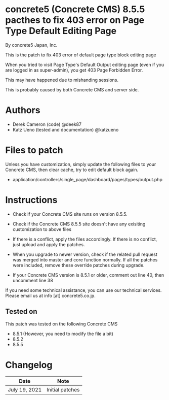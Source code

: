 # concrete5 (Concrete CMS) 8.5.5 pacthes to fix 403 error on Page Type Default Editing Page
By concrete5 Japan, Inc.

This is the patch to fix 403 error of default page type block editing page

When you tried to visit Page Type's Default Output editing page (even if you are logged in as super-admin), you get 403 Page Forbidden Error.

This may have happened due to mishanding sessions.

This is probably caused by both Concrete CMS and server side.

# Authors

- Derek Cameron (code) @deek87
- Katz Ueno (tested and documentation) @katzueno

# Files to patch

Unless you have customization, simply update the following files to your Concrete CMS, then clear cache, try to edit default block again.

- application/controllers/single_page/dashboard/pages/types/output.php

# Instructions

- Check if your Concrete CMS site runs on version 8.5.5.
- Check if the Concrete CMS 8.5.5 site doesn't have any exisiting customization to above files
- If there is a conflict, apply the files accordingly. If there is no conflict, just upload and apply the patches.
- When you upgrade to newer version, check if the related pull request was merged into master and core function normally. If all the patches were included, remove these override patches during upgrade.

- If your Concrete CMS version is 8.5.1 or older, comment out line 40, then uncomment line 38

If you need some technical assistance, you can use our technical services. Please email us at info [at] concrete5.co.jp.

## Tested on

This patch was tested on the following Concrete CMS

- 8.5.1 (However, you need to modify the file a bit)
- 8.5.2
- 8.5.5

# Changelog

Date | Note
-----|-------
July 19, 2021 | Initial patches
